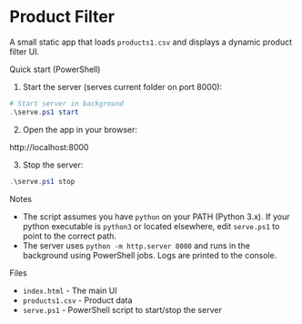 # Product Filter

A small static app that loads `products1.csv` and displays a dynamic product filter UI.

Quick start (PowerShell)

1. Start the server (serves current folder on port 8000):

```powershell
# Start server in background
.\serve.ps1 start
```

2. Open the app in your browser:

http://localhost:8000

3. Stop the server:

```powershell
.\serve.ps1 stop
```

Notes

- The script assumes you have `python` on your PATH (Python 3.x). If your python executable is `python3` or located elsewhere, edit `serve.ps1` to point to the correct path.
- The server uses `python -m http.server 8000` and runs in the background using PowerShell jobs. Logs are printed to the console.

Files

- `index.html` - The main UI
- `products1.csv` - Product data
- `serve.ps1` - PowerShell script to start/stop the server
